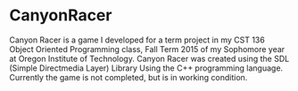 # CanyonRacer

Canyon Racer is a game I developed for a term project in my CST 136 Object Oriented Programming class, Fall Term 2015 of my Sophomore year at Oregon Institute of Technology. Canyon Racer was created using the SDL (Simple Directmedia Layer) Library Using the C++ programming language. Currently the game is not completed, but is in working condition.
